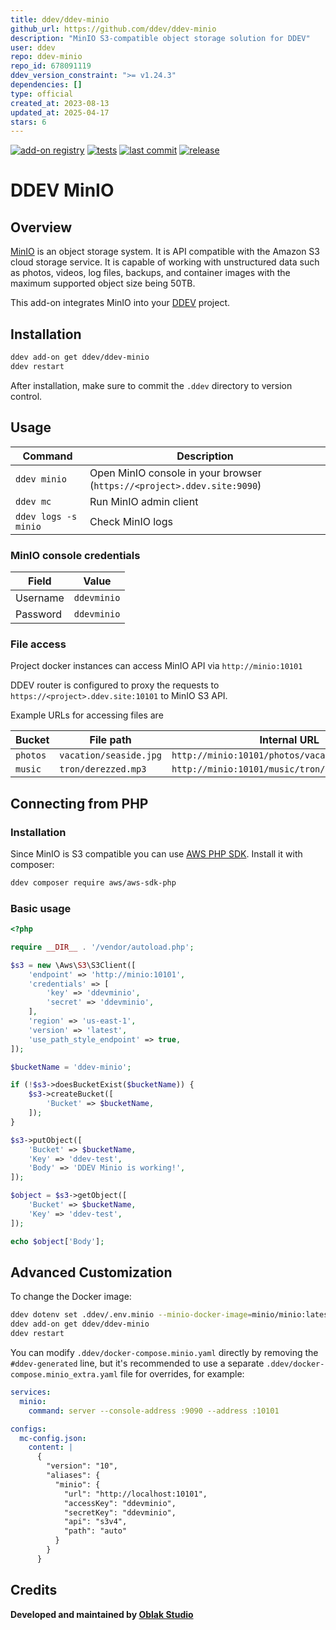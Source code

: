 ```yaml
---
title: ddev/ddev-minio
github_url: https://github.com/ddev/ddev-minio
description: "MinIO S3-compatible object storage solution for DDEV"
user: ddev
repo: ddev-minio
repo_id: 678091119
ddev_version_constraint: ">= v1.24.3"
dependencies: []
type: official
created_at: 2023-08-13
updated_at: 2025-04-17
stars: 6
---
```


[![add-on registry](https://img.shields.io/badge/DDEV-Add--on_Registry-blue)](https://addons.ddev.com)
[![tests](https://github.com/ddev/ddev-minio/actions/workflows/tests.yml/badge.svg?branch=main)](https://github.com/ddev/ddev-minio/actions/workflows/tests.yml?query=branch%3Amain)
[![last commit](https://img.shields.io/github/last-commit/ddev/ddev-minio)](https://github.com/ddev/ddev-minio/commits)
[![release](https://img.shields.io/github/v/release/ddev/ddev-minio)](https://github.com/ddev/ddev-minio/releases/latest)

# DDEV MinIO

## Overview

[MinIO](https://min.io/) is an object storage system. It is API compatible with the Amazon S3 cloud storage service. It is capable of working with unstructured data such as photos, videos, log files, backups, and container images with the maximum supported object size being 50TB.

This add-on integrates MinIO into your [DDEV](https://ddev.com/) project.

## Installation

```sh
ddev add-on get ddev/ddev-minio
ddev restart
```

After installation, make sure to commit the `.ddev` directory to version control.

## Usage

| Command | Description |
| ------- | ----------- |
| `ddev minio` | Open MinIO console in your browser (`https://<project>.ddev.site:9090`) |
| `ddev mc` | Run MinIO admin client |
| `ddev logs -s minio` | Check MinIO logs |

### MinIO console credentials

| Field    | Value       |
|----------|-------------|
| Username | `ddevminio` |
| Password | `ddevminio` |

### File access

Project docker instances can access MinIO API via `http://minio:10101`

DDEV router is configured to proxy the requests to `https://<project>.ddev.site:10101` to MinIO S3 API.

Example URLs for accessing files are

| Bucket   | File path              | Internal URL                                     | External URL                                                    |
|----------|------------------------|--------------------------------------------------|-----------------------------------------------------------------|
| `photos` | `vacation/seaside.jpg` | `http://minio:10101/photos/vacation/seaside.jpg` | `https://<project>.ddev.site:10101/photos/vacation/seaside.jpg` |
| `music`  | `tron/derezzed.mp3`    | `http://minio:10101/music/tron/derezzed.mp3`     | `https://<project>.ddev.site:10101/music/tron/derezzed.mp3`     |

## Connecting from PHP

### Installation

Since MinIO is S3 compatible you can use [AWS PHP SDK](https://packagist.org/packages/aws/aws-sdk-php). Install it with composer:

```bash
ddev composer require aws/aws-sdk-php
```

### Basic usage

```php
<?php

require __DIR__ . '/vendor/autoload.php';

$s3 = new \Aws\S3\S3Client([
    'endpoint' => 'http://minio:10101',
    'credentials' => [
        'key' => 'ddevminio',
        'secret' => 'ddevminio',
    ],
    'region' => 'us-east-1',
    'version' => 'latest',
    'use_path_style_endpoint' => true,
]);

$bucketName = 'ddev-minio';

if (!$s3->doesBucketExist($bucketName)) {
    $s3->createBucket([
        'Bucket' => $bucketName,
    ]);
}

$s3->putObject([
    'Bucket' => $bucketName,
    'Key' => 'ddev-test',
    'Body' => 'DDEV Minio is working!',
]);

$object = $s3->getObject([
    'Bucket' => $bucketName,
    'Key' => 'ddev-test',
]);

echo $object['Body'];
```

## Advanced Customization

To change the Docker image:

```bash
ddev dotenv set .ddev/.env.minio --minio-docker-image=minio/minio:latest
ddev add-on get ddev/ddev-minio
ddev restart
```

You can modify `.ddev/docker-compose.minio.yaml` directly by removing the `#ddev-generated` line, but it's recommended to use a separate `.ddev/docker-compose.minio_extra.yaml` file for overrides, for example:

```yaml
services:
  minio:
    command: server --console-address :9090 --address :10101

configs:
  mc-config.json:
    content: |
      {
        "version": "10",
        "aliases": {
          "minio": {
            "url": "http://localhost:10101",
            "accessKey": "ddevminio",
            "secretKey": "ddevminio",
            "api": "s3v4",
            "path": "auto"
          }
        }
      }
```

## Credits

**Developed and maintained by [Oblak Studio](https://github.com/oblakstudio)**
